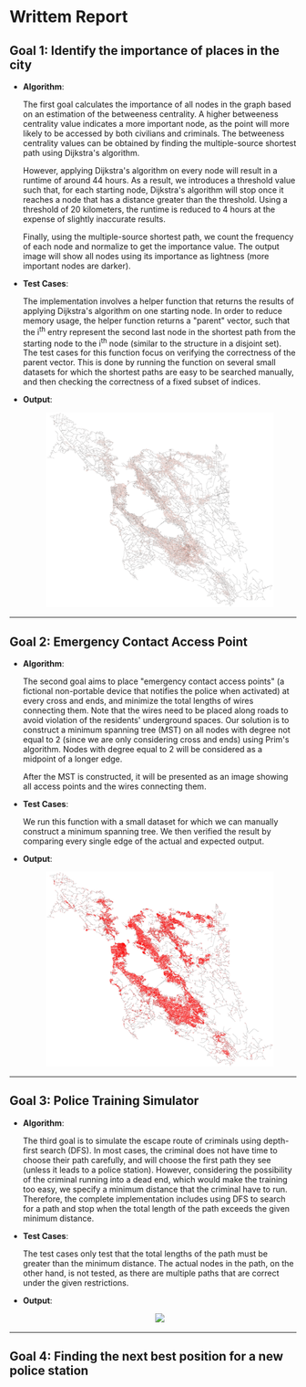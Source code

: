 # Writtem Report

## Goal 1: Identify the importance of places in the city
  - **Algorithm**:
 
    The first goal calculates the importance of all nodes in the graph based on an estimation of the betweeness centrality. A higher betweeness centrality value indicates a more important node, as the point will more likely to be accessed by both civilians and criminals. The betweeness centrality values can be obtained by finding the multiple-source shortest path using Dijkstra's algorithm.
 
    However, applying Dijkstra's algorithm on every node will result in a runtime of around 44 hours. As a result, we introduces a threshold value such that, for each starting node, Dijkstra's algorithm will stop once it reaches a node that has a distance greater than the threshold. Using a threshold of 20 kilometers, the runtime is reduced to 4 hours at the expense of slightly inaccurate results.

    Finally, using the multiple-source shortest path, we count the frequency of each node and normalize to get the importance value. The output image will show all nodes using its importance as lightness (more important nodes are darker).

  - **Test Cases**:

    The implementation involves a helper function that returns the results of applying Dijkstra's algorithm on one starting node. In order to reduce memory usage, the helper function returns a "parent" vector, such that the i<sup>th</sup> entry represent the second last node in the shortest path from the starting node to the i<sup>th</sup> node (similar to the structure in a disjoint set). The test cases for this function focus on verifying the correctness of the parent vector. This is done by running the function on several small datasets for which the shortest paths are easy to be searched manually, and then checking the correctness of a fixed subset of indices.

  - **Output**:

    <p align="center"><img src="../results/importance.png" width="400"/></p>

---

## Goal 2: Emergency Contact Access Point
  - **Algorithm**:

    The second goal aims to place "emergency contact access points" (a fictional non-portable device that notifies the police when activated) at every cross and ends, and minimize the total lengths of wires connecting them. Note that the wires need to be placed along roads to avoid violation of the residents' underground spaces. Our solution is to construct a minimum spanning tree (MST) on all nodes with degree not equal to 2 (since we are only considering cross and ends) using Prim's algorithm. Nodes with degree equal to 2 will be considered as a midpoint of a longer edge.

    After the MST is constructed, it will be presented as an image showing all access points and the wires connecting them.

  - **Test Cases**:

    We run this function with a small dataset for which we can manually construct a minimum spanning tree. We then verified the result by comparing every single edge of the actual and expected output.

  - **Output**:

    <p align="center"><img src="../results/access-point.png" width="400"/></p>

---

## Goal 3: Police Training Simulator
  - **Algorithm**:

    The third goal is to simulate the escape route of criminals using depth-first search (DFS). In most cases, the criminal does not have time to choose their path carefully, and will choose the first path they see (unless it leads to a police station). However, considering the possibility of the criminal running into a dead end, which would make the training too easy, we specify a minimum distance that the criminal have to run. Therefore, the complete implementation includes using DFS to search for a path and stop when the total length of the path exceeds the given minimum distance.

  - **Test Cases**:

    The test cases only test that the total lengths of the path must be greater than the minimum distance. The actual nodes in the path, on the other hand, is not tested, as there are multiple paths that are correct under the given restrictions.

  - **Output**:

    <p align="center"><img src="../results/escape-route.gif" width="400"/></p>

---

## Goal 4: Finding the next best position for a new police station
